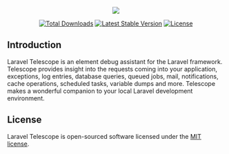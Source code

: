 <p align="center"><img src="https://res.cloudinary.com/dtfbvvkyp/image/upload/v1539108489/telescope-logo.svg"></p>

<p align="center">
<a href="https://packagist.org/packages/laravel/telescope"><img src="https://poser.pugx.org/laravel/telescope/d/total.svg" alt="Total Downloads"></a>
<a href="https://packagist.org/packages/laravel/telescope"><img src="https://poser.pugx.org/laravel/telescope/v/stable.svg" alt="Latest Stable Version"></a>
<a href="https://packagist.org/packages/laravel/telescope"><img src="https://poser.pugx.org/laravel/telescope/license.svg" alt="License"></a>
</p>

## Introduction

Laravel Telescope is an element debug assistant for the Laravel framework. Telescope provides insight into the requests coming into your application, exceptions, log entries, database queries, queued jobs, mail, notifications, cache operations, scheduled tasks, variable dumps and more. Telescope makes a wonderful companion to your local Laravel development environment.

## License

Laravel Telescope is open-sourced software licensed under the [MIT license](https://opensource.org/licenses/MIT).
